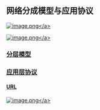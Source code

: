 ## 网络分成模型与应用协议

<a data-fancybox title="image.png" href="https://p9-juejin.byteimg.com/tos-cn-i-k3u1fbpfcp/a93fa270a1404fd59c27f38764d86f4a~tplv-k3u1fbpfcp-watermark.image?">![image.png](https://p9-juejin.byteimg.com/tos-cn-i-k3u1fbpfcp/a93fa270a1404fd59c27f38764d86f4a~tplv-k3u1fbpfcp-watermark.image?)</a>

<a data-fancybox title="image.png" href="https://p1-juejin.byteimg.com/tos-cn-i-k3u1fbpfcp/4852fd81fe7b4742b5e20edb1f950c2d~tplv-k3u1fbpfcp-watermark.image?">![image.png](https://p1-juejin.byteimg.com/tos-cn-i-k3u1fbpfcp/4852fd81fe7b4742b5e20edb1f950c2d~tplv-k3u1fbpfcp-watermark.image?)</a>

### 分层模型

### 应用层协议

#### URL

<a data-fancybox title="image.png" href="https://p9-juejin.byteimg.com/tos-cn-i-k3u1fbpfcp/50f970770184453f95af2668ad17065e~tplv-k3u1fbpfcp-watermark.image?">![image.png](https://p9-juejin.byteimg.com/tos-cn-i-k3u1fbpfcp/50f970770184453f95af2668ad17065e~tplv-k3u1fbpfcp-watermark.image?)</a>
